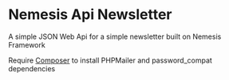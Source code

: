 # Nemesis Api Newsletter #

A simple JSON Web Api for a simple newsletter built on Nemesis Framework

Require [Composer](https://getcomposer.org/) to install PHPMailer and password_compat dependencies
